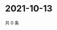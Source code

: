 # 2021-10-13

共 0 条

<!-- BEGIN WEIBO -->
<!-- 最后更新时间 Wed Oct 13 2021 13:12:47 GMT+0800 (China Standard Time) -->

<!-- END WEIBO -->
